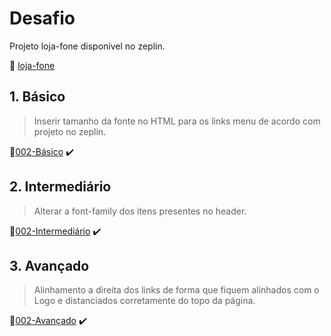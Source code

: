 # Desafio

Projeto loja-fone disponível no zeplin.

:link: [loja-fone](https://app.zeplin.io/project/5bf636d49dcaf67e957928b3/screen/5bf637100b478a3e928bb5ba)

## 1. Básico

> Inserir tamanho da fonte no HTML para os links menu de acordo com projeto no zeplin.

:link:[002-Básico]() :heavy_check_mark:

## 2. Intermediário

> Alterar a font-family dos itens presentes no header.

:link:[002-Intermediário]() :heavy_check_mark:

## 3. Avançado

> Alinhamento a direita dos links de forma que fiquem alinhados com o Logo e distanciados corretamente do topo da página.

:link:[002-Avançado]() :heavy_check_mark:
